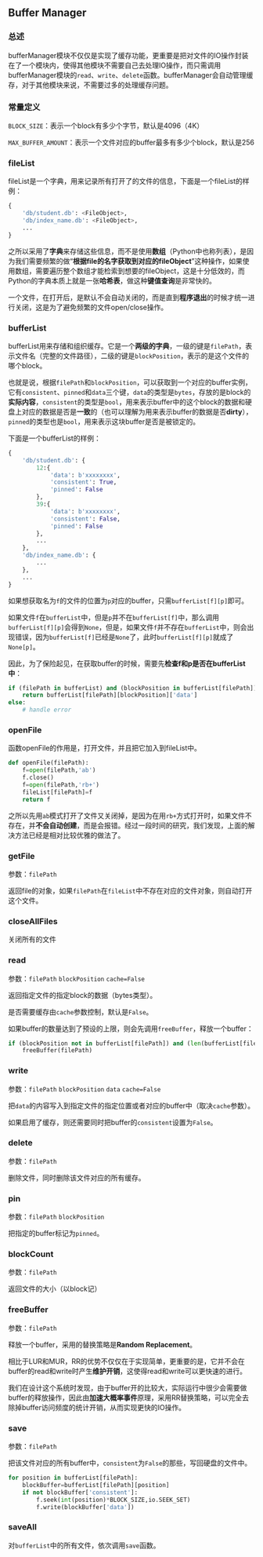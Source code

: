 ## Buffer Manager

### 总述

bufferManager模块不仅仅是实现了缓存功能，更重要是把对文件的IO操作封装在了一个模块内，使得其他模块不需要自己去处理IO操作，而只需调用bufferManager模块的`read`、`write`、`delete`函数。bufferManager会自动管理缓存，对于其他模块来说，不需要过多的处理缓存问题。

### 常量定义

`BLOCK_SIZE`：表示一个block有多少个字节，默认是4096（4K）

`MAX_BUFFER_AMOUNT`：表示一个文件对应的buffer最多有多少个block，默认是256

### fileList

fileList是一个字典，用来记录所有打开了的文件的信息，下面是一个fileList的样例：

```python
{
    'db/student.db': <FileObject>,
    'db/index_name.db': <FileObject>,
    ...
}
```

之所以采用了**字典**来存储这些信息，而不是使用**数组**（Python中也称列表），是因为我们需要频繁的做“**根据file的名字获取到对应的fileObject**”这种操作，如果使用数组，需要遍历整个数组才能检索到想要的fileObject，这是十分低效的，而Python的字典本质上就是一张**哈希表**，做这种**键值查询**是非常快的。

一个文件，在打开后，是默认不会自动关闭的，而是直到**程序退出**的时候才统一进行关闭，这是为了避免频繁的文件open/close操作。

### bufferList

bufferList用来存储和组织缓存。它是一个**两级的字典**，一级的键是`filePath`，表示文件名（完整的文件路径），二级的键是`blockPosition`，表示的是这个文件的哪个block。

也就是说，根据`filePath`和`blockPosition`，可以获取到一个对应的buffer实例，它有`consistent`、`pinned`和`data`三个键，`data`的类型是`bytes`，存放的是block的**实际内容**，`consistent`的类型是`bool`，用来表示buffer中的这个block的数据和硬盘上对应的数据是否是**一致**的（也可以理解为用来表示buffer的数据是否**dirty**），`pinned`的类型也是`bool`，用来表示这块buffer是否是被锁定的。

下面是一个bufferList的样例：

```python
{
    'db/student.db': {
        12:{
            'data': b'xxxxxxxx',
            'consistent': True,
            'pinned': False
        },
        39:{
            'data': b'xxxxxxxx',
            'consistent': False,
            'pinned': False
        },
        ...
    },
    'db/index_name.db': {
        ...
    },
    ...
}
```

如果想获取名为`f`的文件的位置为`p`对应的buffer，只需`bufferList[f][p]`即可。

如果文件`f`在`bufferList`中，但是`p`并不在`bufferList[f]`中，那么调用`bufferList[f][p]`会得到`None`，但是，如果文件`f`并不存在`bufferList`中，则会出现错误，因为`bufferList[f]`已经是`None`了，此时`bufferList[f][p]`就成了`None[p]`。

因此，为了保险起见，在获取buffer的时候，需要先**检查f和p是否在bufferList中**：

```python
if (filePath in bufferList) and (blockPosition in bufferList[filePath]):
    return bufferList[filePath][blockPosition]['data']
else:
    # handle error
```

### openFile

函数openFile的作用是，打开文件，并且把它加入到fileList中。

```python
def openFile(filePath):
    f=open(filePath,'ab')
    f.close()
    f=open(filePath,'rb+')
    fileList[filePath]=f
    return f
```

之所以先用`ab`模式打开了文件又关闭掉，是因为在用`rb+`方式打开时，如果文件不存在，并**不会自动创建**，而是会报错。经过一段时间的研究，我们发现，上面的解决方法已经是相对比较优雅的做法了。

### getFile

参数：`filePath`

返回file的对象，如果`filePath`在`fileList`中不存在对应的文件对象，则自动打开这个文件。

### closeAllFiles

关闭所有的文件

### read

参数：`filePath`  `blockPosition`  `cache=False`

返回指定文件的指定block的数据（bytes类型）。

是否需要缓存由`cache`参数控制，默认是`False`。

如果buffer的数量达到了预设的上限，则会先调用`freeBuffer`，释放一个buffer：

```python
if (blockPosition not in bufferList[filePath]) and (len(bufferList[filePath])>=MAX_BUFFER_AMOUNT):
	freeBuffer(filePath)
```

### write

参数：`filePath`  `blockPosition`  `data`  `cache=False`

把`data`的内容写入到指定文件的指定位置或者对应的buffer中（取决`cache`参数）。

如果启用了缓存，则还需要同时把buffer的`consistent`设置为`False`。

### delete

参数：`filePath`

删除文件，同时删除该文件对应的所有缓存。

### pin

参数：`filePath`  `blockPosition`

把指定的buffer标记为`pinned`。

### blockCount

参数：`filePath`

返回文件的大小（以block记）

### freeBuffer

参数：`filePath`

释放一个buffer，采用的替换策略是**Random Replacement**。

相比于LUR和MUR，RR的优势不仅仅在于实现简单，更重要的是，它并不会在buffer的read和write时产生**维护开销**，这使得read和write可以更快速的进行。

我们在设计这个系统时发现，由于buffer开的比较大，实际运行中很少会需要做buffer的释放操作，因此由**加速大概率事件**原理，采用RR替换策略，可以完全去除掉buffer访问频度的统计开销，从而实现更快的IO操作。

### save

参数：`filePath`

把该文件对应的所有buffer中，`consistent`为`False`的那些，写回硬盘的文件中。

```python
for position in bufferList[filePath]:
    blockBuffer=bufferList[filePath][position]
    if not blockBuffer['consistent']:
        f.seek(int(position)*BLOCK_SIZE,io.SEEK_SET)
        f.write(blockBuffer['data'])
```

### saveAll

对`bufferList`中的所有文件，依次调用`save`函数。


